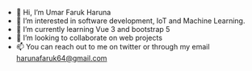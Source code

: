 - 👋 Hi, I’m Umar Faruk Haruna
- 👀 I’m interested in software development, IoT and Machine Learning.
- 🌱 I’m currently learning Vue 3 and bootstrap 5
- 💞️ I’m looking to collaborate on web projects
- 📫 You can reach out to me on twitter or through my email harunafaruk64@gmail.com

<!---
dhun-noorain/dhun-noorain is a ✨ special ✨ repository because its `README.md` (this file) appears on your GitHub profile.
You can click the Preview link to take a look at your changes.
--->
